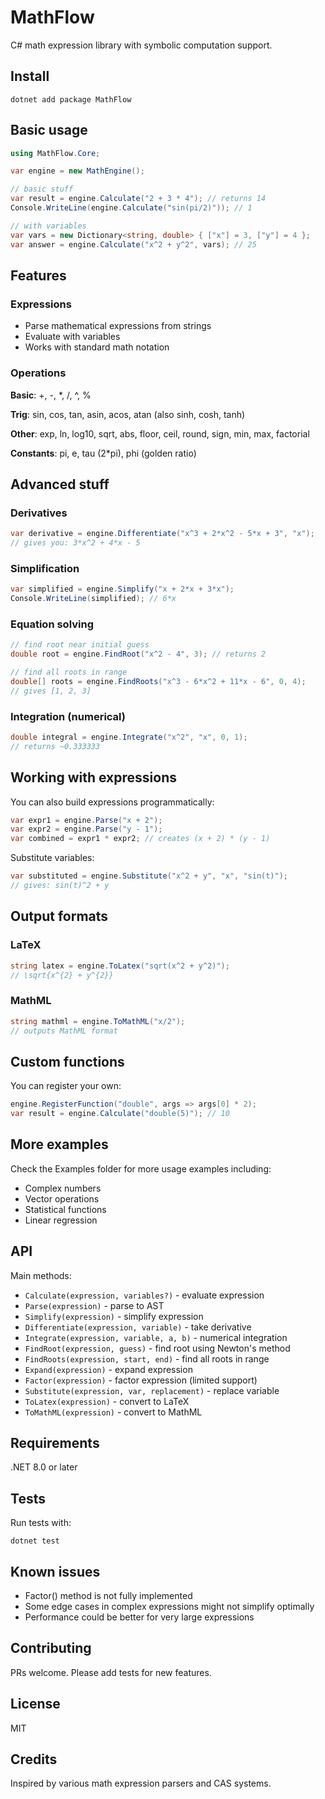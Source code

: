 # MathFlow

C# math expression library with symbolic computation support.

## Install

```
dotnet add package MathFlow
```

## Basic usage

```csharp
using MathFlow.Core;

var engine = new MathEngine();

// basic stuff
var result = engine.Calculate("2 + 3 * 4"); // returns 14
Console.WriteLine(engine.Calculate("sin(pi/2)")); // 1

// with variables
var vars = new Dictionary<string, double> { ["x"] = 3, ["y"] = 4 };
var answer = engine.Calculate("x^2 + y^2", vars); // 25
```

## Features

### Expressions
- Parse mathematical expressions from strings
- Evaluate with variables
- Works with standard math notation

### Operations

**Basic**: +, -, *, /, ^, %

**Trig**: sin, cos, tan, asin, acos, atan (also sinh, cosh, tanh)

**Other**: exp, ln, log10, sqrt, abs, floor, ceil, round, sign, min, max, factorial

**Constants**: pi, e, tau (2*pi), phi (golden ratio)

## Advanced stuff

### Derivatives

```csharp
var derivative = engine.Differentiate("x^3 + 2*x^2 - 5*x + 3", "x");
// gives you: 3*x^2 + 4*x - 5
```

### Simplification

```csharp
var simplified = engine.Simplify("x + 2*x + 3*x");
Console.WriteLine(simplified); // 6*x
```

### Equation solving

```csharp
// find root near initial guess
double root = engine.FindRoot("x^2 - 4", 3); // returns 2

// find all roots in range
double[] roots = engine.FindRoots("x^3 - 6*x^2 + 11*x - 6", 0, 4);
// gives [1, 2, 3]
```

### Integration (numerical)

```csharp
double integral = engine.Integrate("x^2", "x", 0, 1); 
// returns ~0.333333
```

## Working with expressions

You can also build expressions programmatically:

```csharp
var expr1 = engine.Parse("x + 2");
var expr2 = engine.Parse("y - 1");
var combined = expr1 * expr2; // creates (x + 2) * (y - 1)
```

Substitute variables:
```csharp
var substituted = engine.Substitute("x^2 + y", "x", "sin(t)");
// gives: sin(t)^2 + y
```

## Output formats

### LaTeX
```csharp
string latex = engine.ToLatex("sqrt(x^2 + y^2)");
// \sqrt{x^{2} + y^{2}}
```

### MathML
```csharp
string mathml = engine.ToMathML("x/2");
// outputs MathML format
```

## Custom functions

You can register your own:

```csharp
engine.RegisterFunction("double", args => args[0] * 2);
var result = engine.Calculate("double(5)"); // 10
```

## More examples

Check the Examples folder for more usage examples including:
- Complex numbers
- Vector operations  
- Statistical functions
- Linear regression

## API

Main methods:

- `Calculate(expression, variables?)` - evaluate expression
- `Parse(expression)` - parse to AST
- `Simplify(expression)` - simplify expression
- `Differentiate(expression, variable)` - take derivative
- `Integrate(expression, variable, a, b)` - numerical integration
- `FindRoot(expression, guess)` - find root using Newton's method
- `FindRoots(expression, start, end)` - find all roots in range
- `Expand(expression)` - expand expression
- `Factor(expression)` - factor expression (limited support)
- `Substitute(expression, var, replacement)` - replace variable
- `ToLatex(expression)` - convert to LaTeX
- `ToMathML(expression)` - convert to MathML

## Requirements

.NET 8.0 or later

## Tests

Run tests with:
```
dotnet test
```

## Known issues

- Factor() method is not fully implemented
- Some edge cases in complex expressions might not simplify optimally
- Performance could be better for very large expressions

## Contributing

PRs welcome. Please add tests for new features.

## License

MIT

## Credits

Inspired by various math expression parsers and CAS systems.